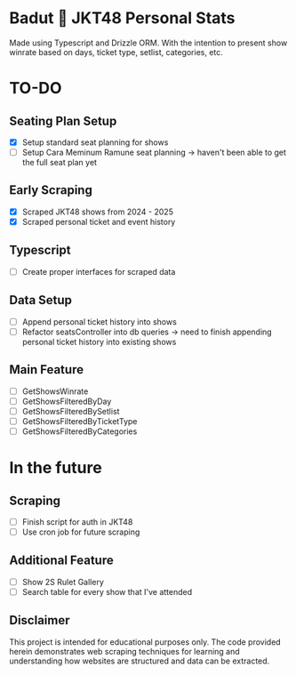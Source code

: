 # Badut 🤡 JKT48 Personal Stats
Made using Typescript and Drizzle ORM. With the intention to present show winrate based on days, ticket type, setlist, categories, etc.

# TO-DO
## Seating Plan Setup
- [x] Setup standard seat planning for shows
- [ ] Setup Cara Meminum Ramune seat planning -> haven't been able to get the full seat plan yet
## Early Scraping
- [x] Scraped JKT48 shows from 2024 - 2025
- [x] Scraped personal ticket and event history
## Typescript
- [ ] Create proper interfaces for scraped data
## Data Setup
- [ ] Append personal ticket history into shows
- [ ] Refactor seatsController into db queries -> need to finish appending personal ticket history into existing shows
## Main Feature
- [ ] GetShowsWinrate
- [ ] GetShowsFilteredByDay
- [ ] GetShowsFilteredBySetlist
- [ ] GetShowsFilteredByTicketType
- [ ] GetShowsFilteredByCategories

# In the future
## Scraping
- [ ] Finish script for auth in JKT48
- [ ] Use cron job for future scraping
## Additional Feature
- [ ] Show 2S Rulet Gallery
- [ ] Search table for every show that I've attended

## Disclaimer
This project is intended for educational purposes only. The code provided herein demonstrates web scraping techniques for learning and understanding how websites are structured and data can be extracted.
